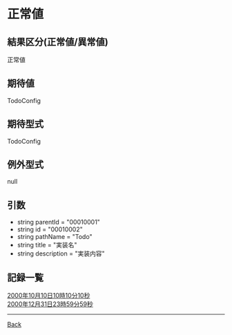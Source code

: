 # 正常値
## 結果区分(正常値/異常値)
正常値
## 期待値
TodoConfig
## 期待型式
TodoConfig
## 例外型式
null
## 引数
- string parentId = "00010001"
- string id = "00010002"
- string pathName = "Todo"
- string title = "実装名"
- string description = "実装内容"
## 記録一覧
[2000年10月10日10時10分10秒](./20001010101010/README.md)  
[2000年12月31日23時59分59秒](./20001231235959/README.md)  

---
[Back](../README.md)  